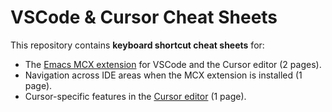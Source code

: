 # VSCode & Cursor Cheat Sheets

This repository contains **keyboard shortcut cheat sheets** for:

- The [Emacs MCX extension](https://github.com/whitphx/vscode-emacs-mcx) for VSCode and the Cursor editor (2 pages).
- Navigation across IDE areas when the MCX extension is installed (1 page).
- Cursor-specific features in the [Cursor editor](https://cursor.com/) (1 page).
